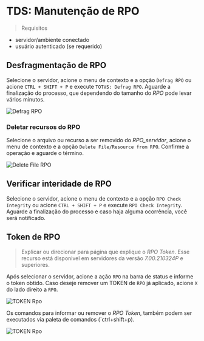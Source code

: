 # TDS: Manutenção de RPO

> Requisitos

- servidor/ambiente conectado
- usuário autenticado (se requerido)

## Desfragmentação de RPO

Selecione o servidor, acione o menu de contexto e a opção `Defrag RPO` ou acione `CTRL + SHIFT + P` e execute `TOTVS: Defrag RPO`.
Aguarde a finalização do processo, que dependendo do tamanho do _RPO_ pode levar vários minutos.

![Defrag RPO](./gifs/DefragRPO.gif)

### Deletar recursos do RPO

Selecione o arquivo ou recurso a ser removido do _RPO_servidor_, acione o menu de contexto e a opção `Delete File/Resource from RPO`. Confirme a operação e aguarde o término.

![Delete File RPO](./gifs/DeleteFromRPO.gif)

## Verificar interidade de RPO

Selecione o servidor, acione o menu de contexto e a opção `RPO Check Integrity` ou acione `CTRL + SHIFT + P` e execute `RPO Check Integrity`. Aguarde a finalização do processo e caso haja alguma ocorrência, você será notificado.

## Token de RPO

> Explicar ou direcionar para página que explique o _RPO Token_.
> Esse recurso está disponivel em servidores da versão _7.00.210324P_ e superiores.

Após selecionar o servidor, acione a ação `RPO` na barra de status e informe o token obtido.
Caso deseje remover um TOKEN de `RPO` já aplicado, acione `X` do lado direito a `RPO`.

![TOKEN Rpo](../imagens/status-rpo.png)

Os comandos para informar ou remover o _RPO Token_, também podem ser executados via paleta de comandos (`ctrl+shift+p).

![TOKEN Rpo](../imagens/pallete-rpo.png)
